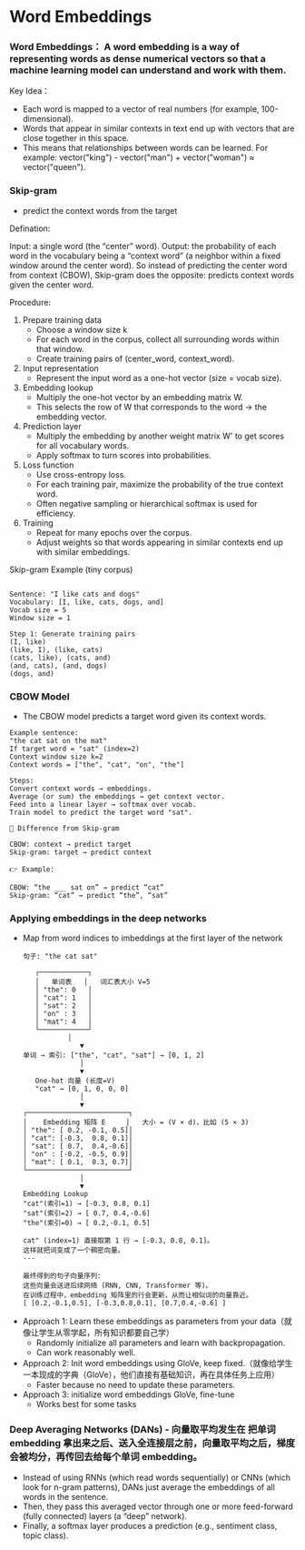 # Word Embeddings

### Word Embeddings： A word embedding is a way of representing words as dense numerical vectors so that a machine learning model can understand and work with them.
Key Idea： 
- Each word is mapped to a vector of real numbers (for example, 100-dimensional).
- Words that appear in similar contexts in text end up with vectors that are close together in this space.
- This means that relationships between words can be learned. For example: vector("king") - vector("man") + vector("woman") ≈ vector("queen").


### Skip-gram
- predict the context words from the target

Defination:  

Input: a single word (the “center” word).
Output: the probability of each word in the vocabulary being a “context word” (a neighbor within a fixed window around the center word).
So instead of predicting the center word from context (CBOW), Skip-gram does the opposite: predicts context words given the center word.

Procedure:

1. Prepare training data
   - Choose a window size k
   - For each word in the corpus, collect all surrounding words within that window.
   - Create training pairs of (center_word, context_word).
2. Input representation
   - Represent the input word as a one-hot vector (size = vocab size).
3. Embedding lookup
   - Multiply the one-hot vector by an embedding matrix W.
   - This selects the row of W that corresponds to the word → the embedding vector.
4. Prediction layer
   - Multiply the embedding by another weight matrix W' to get scores for all vocabulary words.
   - Apply softmax to turn scores into probabilities.
5. Loss function
   - Use cross-entropy loss.
   - For each training pair, maximize the probability of the true context word.
   - Often negative sampling or hierarchical softmax is used for efficiency.
6. Training
   - Repeat for many epochs over the corpus.
   - Adjust weights so that words appearing in similar contexts end up with similar embeddings.
     
Skip-gram Example (tiny corpus)
```

Sentence: "I like cats and dogs"
Vocabulary: [I, like, cats, dogs, and]
Vocab size = 5
Window size = 1

Step 1: Generate training pairs
(I, like)
(like, I), (like, cats)
(cats, like), (cats, and)
(and, cats), (and, dogs)
(dogs, and)
```


### CBOW Model
- The CBOW model predicts a target word given its context words.

```
Example sentence:
"the cat sat on the mat"
If target word = "sat" (index=2)
Context window size k=2
Context words = ["the", "cat", "on", "the"]

Steps:
Convert context words → embeddings.
Average (or sum) the embeddings → get context vector.
Feed into a linear layer → softmax over vocab.
Train model to predict the target word "sat".

🔹 Difference from Skip-gram

CBOW: context → predict target
Skip-gram: target → predict context

👉 Example:

CBOW: “the ___ sat on” → predict “cat”
Skip-gram: “cat” → predict “the”, “sat”
```


### Applying embeddings in the deep networks
- Map from word indices to imbeddings at the first layer of the network
     ```
     句子: "the cat sat"

        ┌────────────┐
        │   单词表   │   词汇表大小 V=5
        │ "the": 0   │
        │ "cat": 1   │
        │ "sat": 2   │
        │ "on" : 3   │
        │ "mat": 4   │
        └────────────┘
                │
                   ▼
   单词 → 索引: ["the", "cat", "sat"] → [0, 1, 2]
                   │
                   ▼
        One-hot 向量 (长度=V)
        "cat" → [0, 1, 0, 0, 0]
                   │
                   ▼
    ┌─────────────────────────┐
    │    Embedding 矩阵 E     │   大小 = (V × d)，比如 (5 × 3)
    │ "the": [ 0.2, -0.1, 0.5]│
    │ "cat": [-0.3,  0.8, 0.1]│
    │ "sat": [ 0.7,  0.4,-0.6]│
    │ "on" : [-0.2, -0.5, 0.9]│
    │ "mat": [ 0.1,  0.3, 0.7]│
    └─────────────────────────┘
                   │
                   ▼
   Embedding Lookup
   "cat"(索引=1) → [-0.3, 0.8, 0.1]
   "sat"(索引=2) → [ 0.7, 0.4,-0.6]
   "the"(索引=0) → [ 0.2,-0.1, 0.5]
   
   cat" (index=1) 直接取第 1 行 → [-0.3, 0.8, 0.1]。
   这样就把词变成了一个稠密向量。
   ---
   
   最终得到的句子向量序列:
   这些向量会送进后续网络 (RNN, CNN, Transformer 等)。
   在训练过程中，embedding 矩阵里的行会更新，从而让相似词的向量靠近。
   [ [0.2,-0.1,0.5], [-0.3,0.8,0.1], [0.7,0.4,-0.6] ]
   ```
- Approach 1: Learn these embeddings as parameters from your data（就像让学生从零学起，所有知识都要自己学）
  -  Randomly initialize all parameters and learn with backpropagation.
  -  Can work reasonably well.
- Approach 2: Init word embeddings using GloVe, keep fixed.（就像给学生一本现成的字典（GloVe），他们直接有基础知识，再在具体任务上应用）
  - Faster because no need to update these parameters.
- Approach 3: initialize word embeddings GloVe, fine-tune
   -  Works best for some tasks
 
### Deep Averaging Networks (DANs) - 向量取平均发生在 把单词 embedding 拿出来之后、送入全连接层之前，向量取平均之后，梯度会被均分，再传回去给每个单词 embedding。
   - Instead of using RNNs (which read words sequentially) or CNNs (which look for n-gram patterns), DANs just average the embeddings of all words in the sentence.
   - Then, they pass this averaged vector through one or more feed-forward (fully connected) layers (a “deep” network).
   - Finally, a softmax layer produces a prediction (e.g., sentiment class, topic class).
   



